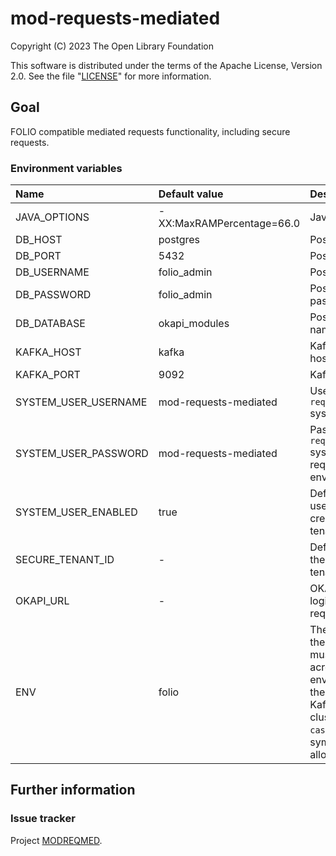 # mod-requests-mediated

Copyright (C) 2023 The Open Library Foundation

This software is distributed under the terms of the Apache License,
Version 2.0. See the file "[LICENSE](LICENSE)" for more information.

## Goal

FOLIO compatible mediated requests functionality, including secure requests.

### Environment variables

| Name                 | Default value             | Description                                                                                                                                                                           |
|:---------------------|:--------------------------|:--------------------------------------------------------------------------------------------------------------------------------------------------------------------------------------|
| JAVA_OPTIONS         | -XX:MaxRAMPercentage=66.0 | Java options                                                                                                                                                                          |
| DB_HOST              | postgres                  | Postgres hostname                                                                                                                                                                     |
| DB_PORT              | 5432                      | Postgres port                                                                                                                                                                         |
| DB_USERNAME          | folio_admin               | Postgres username                                                                                                                                                                     |
| DB_PASSWORD          | folio_admin               | Postgres username password                                                                                                                                                            |
| DB_DATABASE          | okapi_modules             | Postgres database name                                                                                                                                                                |
| KAFKA_HOST           | kafka                     | Kafka broker hostname                                                                                                                                                                 |
| KAFKA_PORT           | 9092                      | Kafka broker port                                                                                                                                                                     |
| SYSTEM_USER_USERNAME | mod-requests-mediated     | Username for `mod-requests-mediated` system user                                                                                                                                      |
| SYSTEM_USER_PASSWORD | mod-requests-mediated     | Password for `mod-requests-mediated` system user (not required for dev envs)                                                                                                          |
| SYSTEM_USER_ENABLED  | true                      | Defines if system user must be created at service tenant initialization                                                                                                               |
| SECURE_TENANT_ID     | -                         | Defines name of the tenant secure tenant                                                                                                                                              |
| OKAPI_URL            | -                         | OKAPI URL used to login system user, required                                                                                                                                         |
| ENV                  | folio                     | The logical name of the deployment, must be unique across all environments using the same shared Kafka/Elasticsearch clusters, `a-z (any case)`, `0-9`, `-`, `_` symbols only allowed |


## Further information

### Issue tracker

Project [MODREQMED](https://issues.folio.org/browse/MODREQMED).
